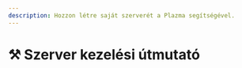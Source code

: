 ```yaml
---
description: Hozzon létre saját szerverét a Plazma segítségével.
---
```


# ⚒️ Szerver kezelési útmutató
